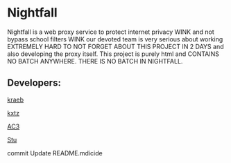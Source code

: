 # Nightfall

Nightfall is a web proxy service to protect internet privacy WINK and not bypass school filters WINK
our devoted team is very serious about working EXTREMELY HARD TO NOT FORGET ABOUT THIS PROJECT IN 2 DAYS and also developing the proxy itself. 
This project is purely html and CONTAINS NO BATCH ANYWHERE. THERE IS NO BATCH IN NIGHTFALL. 

## Developers:
[kraeb](https://discord.com/users/721608676783423499)
 
[kxtz](https://discord.com/users/952792525637312552)
 
[AC3](https://discord.com/users/917886650951008276)
 
[Stu](https://discord.com/users/879868861162324049)

commit Update README.mdicide

